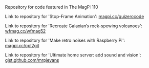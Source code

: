 Repository for code featured in The MagPi 110

Link to repository for 'Stop-Frame Animation': [magpi.cc/guizerocode](https://magpi.cc/guizerocode)

Link to repository for 'Recreate Galaxian’s rock-spewing volcanoes': [wfmag.cc/wfmag52](https://wfmag.cc/wfmag52)

Link to repository for 'Make retro noises with Raspberry Pi': [magpi.cc/opl2git](https://magpi.cc/opl2git)

Link to repository for 'Ultimate home server: add sound and vision': [gist.github.com/mrpjevans](https://gist.github.com/mrpjevans)